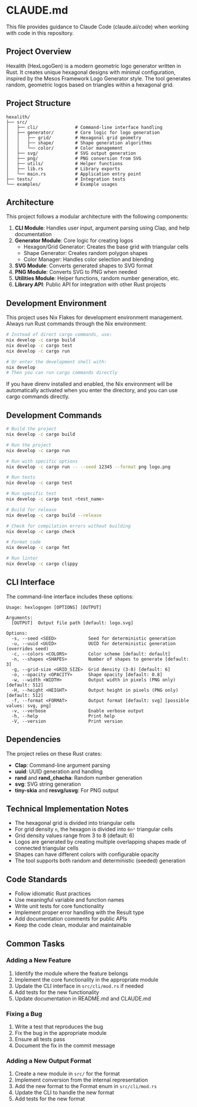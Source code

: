 # CLAUDE.md

This file provides guidance to Claude Code (claude.ai/code) when working with code in this repository.

## Project Overview

Hexalith (HexLogoGen) is a modern geometric logo generator written in Rust. It creates unique hexagonal designs with minimal configuration, inspired by the Mesos Framework Logo Generator style. The tool generates random, geometric logos based on triangles within a hexagonal grid.

## Project Structure

```
hexalith/
├── src/
│   ├── cli/              # Command-line interface handling
│   ├── generator/        # Core logic for logo generation
│   │   ├── grid/         # Hexagonal grid geometry
│   │   ├── shape/        # Shape generation algorithms  
│   │   └── color/        # Color management
│   ├── svg/              # SVG output generation
│   ├── png/              # PNG conversion from SVG
│   ├── utils/            # Helper functions
│   ├── lib.rs            # Library exports
│   └── main.rs           # Application entry point
├── tests/                # Integration tests
└── examples/             # Example usages
```

## Architecture

This project follows a modular architecture with the following components:

1. **CLI Module**: Handles user input, argument parsing using Clap, and help documentation
2. **Generator Module**: Core logic for creating logos
   - Hexagon/Grid Generator: Creates the base grid with triangular cells
   - Shape Generator: Creates random polygon shapes
   - Color Manager: Handles color selection and blending
3. **SVG Module**: Converts generated shapes to SVG format
4. **PNG Module**: Converts SVG to PNG when needed
5. **Utilities Module**: Helper functions, random number generation, etc.
6. **Library API**: Public API for integration with other Rust projects

## Development Environment

This project uses Nix Flakes for development environment management. Always run Rust commands through the Nix environment:

```bash
# Instead of direct cargo commands, use:
nix develop -c cargo build
nix develop -c cargo test
nix develop -c cargo run

# Or enter the development shell with:
nix develop
# Then you can run cargo commands directly
```

If you have direnv installed and enabled, the Nix environment will be automatically activated when you enter the directory, and you can use cargo commands directly.

## Development Commands

```bash
# Build the project
nix develop -c cargo build

# Run the project
nix develop -c cargo run

# Run with specific options
nix develop -c cargo run -- --seed 12345 --format png logo.png

# Run tests
nix develop -c cargo test

# Run specific test
nix develop -c cargo test <test_name>

# Build for release
nix develop -c cargo build --release

# Check for compilation errors without building
nix develop -c cargo check

# Format code
nix develop -c cargo fmt

# Run linter
nix develop -c cargo clippy
```

## CLI Interface

The command-line interface includes these options:

```
Usage: hexlogogen [OPTIONS] [OUTPUT]

Arguments:
  [OUTPUT]  Output file path [default: logo.svg]

Options:
  -s, --seed <SEED>            Seed for deterministic generation
  -u, --uuid <UUID>            UUID for deterministic generation (overrides seed)
  -c, --colors <COLORS>        Color scheme [default: default]
  -n, --shapes <SHAPES>        Number of shapes to generate [default: 3]
  -g, --grid-size <GRID_SIZE>  Grid density (3-8) [default: 6]
  -o, --opacity <OPACITY>      Shape opacity [default: 0.8]
  -w, --width <WIDTH>          Output width in pixels (PNG only) [default: 512]
  -H, --height <HEIGHT>        Output height in pixels (PNG only) [default: 512]
  -f, --format <FORMAT>        Output format [default: svg] [possible values: svg, png]
  -v, --verbose                Enable verbose output
  -h, --help                   Print help
  -V, --version                Print version
```

## Dependencies

The project relies on these Rust crates:

- **Clap**: Command-line argument parsing
- **uuid**: UUID generation and handling
- **rand** and **rand_chacha**: Random number generation
- **svg**: SVG string generation
- **tiny-skia** and **resvg/usvg**: For PNG output

## Technical Implementation Notes

- The hexagonal grid is divided into triangular cells
- For grid density `n`, the hexagon is divided into `6n²` triangular cells
- Grid density values range from 3 to 8 (default: 6)
- Logos are generated by creating multiple overlapping shapes made of connected triangular cells
- Shapes can have different colors with configurable opacity
- The tool supports both random and deterministic (seeded) generation

## Code Standards

- Follow idiomatic Rust practices
- Use meaningful variable and function names
- Write unit tests for core functionality
- Implement proper error handling with the Result type
- Add documentation comments for public APIs
- Keep the code clean, modular and maintainable

## Common Tasks

### Adding a New Feature

1. Identify the module where the feature belongs
2. Implement the core functionality in the appropriate module
3. Update the CLI interface in `src/cli/mod.rs` if needed
4. Add tests for the new functionality
5. Update documentation in README.md and CLAUDE.md

### Fixing a Bug

1. Write a test that reproduces the bug
2. Fix the bug in the appropriate module
3. Ensure all tests pass
4. Document the fix in the commit message

### Adding a New Output Format

1. Create a new module in `src/` for the format
2. Implement conversion from the internal representation
3. Add the new format to the Format enum in `src/cli/mod.rs`
4. Update the CLI to handle the new format
5. Add tests for the new format